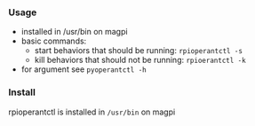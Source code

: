 ### Usage
- installed in /usr/bin on magpi
- basic commands: 
	- start behaviors that should be running: `rpioperantctl -s`
	- kill behaviors that should not be running: `rpioerantctl -k`
- for argument see `pyoperantctl -h`

### Install 
rpioperantctl is installed in `/usr/bin` on magpi